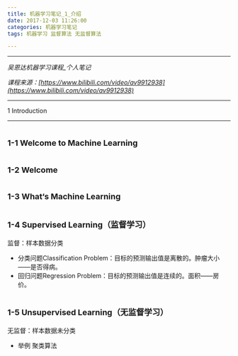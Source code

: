 ```yaml
---
title: 机器学习笔记_1_介绍
date: 2017-12-03 11:26:00
categories: 机器学习笔记
tags: 机器学习 监督算法 无监督算法

---
```


***
*吴恩达机器学习课程_个人笔记*

*课程来源：[https://www.bilibili.com/video/av9912938](https://www.bilibili.com/video/av9912938)*
***

1 Introduction

***

# <font size=4> 1-1 Welcome to Machine Learning </font>

# <font size=4> 1-2 Welcome </font>

# <font size=4> 1-3 What‘s Machine Learning </font>

# <font size=4> 1-4 Supervised Learning（监督学习） </font>

监督：样本数据分类

- 分类问题Classification Problem：目标的预测输出值是离散的。肿瘤大小——是否得病。
- 回归问题Regression Problem：目标的预测输出值是连续的。面积——房价。

# <font size=4> 1-5 Unsupervised Learning（无监督学习） </font>

无监督：样本数据未分类

- 举例 聚类算法

